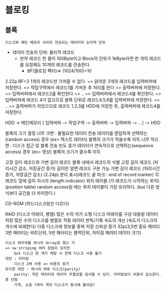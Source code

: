 # 블로킹
## 블록

    디스크와 메인 메모리 사이의 전송되는 데이터의 논리적 단위

* 데이터 전송의 단위: 물리적 레코드
    * 만약 레코드 한 줄이 100Byte이고 Block의 단위가 1kByte라면 한 개의 레코드를 요청해도 10개의 레코드를 전송한다.
        * BF(블로킹 팩터)=> (1024/100)=10

2.22p BF=3 
1개의 레코드만 가져올 수 없다. => 읽어온 3개의 레코드를 입력버퍼에 저장한다. => 작업구역에서 레코드1를 가져온 후 처리를 한다 => 출력버퍼에 저장한다. => 입력버퍼에서 레코드2를 확인한다 => .. => 입력버퍼에서 레코드4를 확인한다. => 입력버퍼에 레코드 4가 없으므로 블록 단위로 레코드4,5,6를 입력버퍼에 저장한다. => .. => 출력버퍼가 차있으므로 레코드 1,2,3를 HDD에 저장한 후, 출력버퍼에 레코드4를 저장한다.

HDD -> 메인메모리 [ 입력버퍼 -> 작업구역 -> 출력버퍼 -> 입력버퍼 -> ...] -> HDD

블록의 크기 결정
    너무 크면 : 불필요한 데이터 전송
        데이터를 랜덤하게 선택하는(random access) 경우 (ex> 텍스트 데이터)
            블록의 크기가 작을수록 이득
    너무 작으면 : 디스크 접근 및 블록 전송 빈도 증가
        데이터가 연속적으로 선택하는(sequence access) 경우 (ex> 영상)
            블록의 크기가 클수록 이득

고정 길이 레코드와 가변 길이 레코드
    블록 내에서 레코드의 식별
        고정 길이 레코드 (처리시간 감소, 저장공간 증가)
            길이만 알면 레코드 구분 가능
        가변 길이 레코드 (처리시간 증가, 저장공간 감소)
            (2.24p)
            분리 표시(레코드 끝 마크 : end of record marker)
            각 레코드 앞에 길이 지시자 (length indicator)
            위치 테이블 (각 레코드가 시작하는 위치) (position table)
                random access일 때는 위치 테이블이 가장 유리하다. (but 다른 방식보다 공간을 더 차지한다.)
        
CD-ROM (하드디스크랑은 다르다)


RAID    (디스크 어레이, 병렬)
    많은 수의 저가 소형 디스크 어레이를 구성
        대용량 데이터 저장
    많은 수의 디스크를 병렬로 작동
        데이터 판독/기록 속도의 개선 (속도가 디스크의 개수에 비례한다)
    다중 디스크에 정보를 중복 저장
        신뢰성 증가
    32p(3,5번 중요 패러티 3번 패러티는 비트단위, 5번 패러티는 블럭단위, 차이점 패러티 데이터 크기)

    디스크 여러개를 하나의 Array로 묶는 거
    => sw striping 여러 장점이 있지만 
        but 디스크 한 개가 깨질 시 전체 디스크 사용 불가
    대안 : 미러링
        디스크 2배 사용 => 비용의 증가
    또다른 대안 : 하나의 여유 디스크(parity)
        parity: 적은 데이터로 데이터 무결성을 검사할 수 있다. 미러링보다 비용이 감소한다.
    총 단점
        가격, 소음 (여러 개의 디스크가 동시에 돌아감)